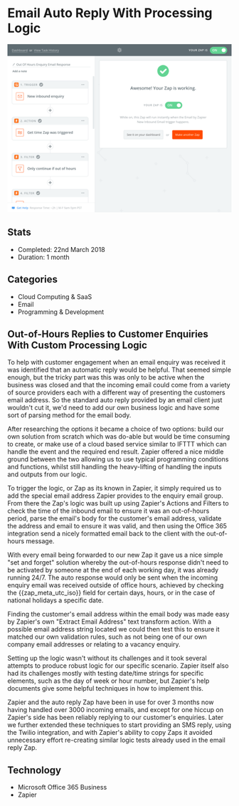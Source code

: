 # Email Auto Reply With Processing Logic

![Zapier screenshot](assets/email-auto-reply-with-processing-logic.png)

## Stats

- Completed: 22nd March 2018 
- Duration: 1 month

## Categories

- Cloud Computing & SaaS
- Email
- Programming & Development

## Out-of-Hours Replies to Customer Enquiries With Custom Processing Logic

To help with customer engagement when an email enquiry was received it was identified that an automatic reply would be helpful. That seemed simple enough, but the tricky part was this was only to be active when the business was closed and that the incoming email could come from a variety of source providers each with a different way of presenting the customers email address. So the standard auto reply provided by an email client just wouldn't cut it, we'd need to add our own business logic and have some sort of parsing method for the email body.

After researching the options it became a choice of two options: build our own solution from scratch which was do-able but would be time consuming to create, or make use of a cloud based service similar to IFTTT which can handle the event and the required end result. Zapier offered a nice middle ground between the two allowing us to use typical programming conditions and functions, whilst still handling the heavy-lifting of handling the inputs and outputs from our logic.

To trigger the logic, or Zap as its known in Zapier, it simply required us to add the special email address Zapier provides to the enquiry email group. From there the Zap's logic was built up using Zapier's Actions and Filters to check the time of the inbound email to ensure it was an out-of-hours period, parse the email's body for the customer's email address, validate the address and email to ensure it was valid, and then using the Office 365 integration send a nicely formatted email back to the client with the out-of-hours message.

With every email being forwarded to our new Zap it gave us a nice simple "set and forget" solution whereby the out-of-hours response didn't need to be activated by someone at the end of each working day, it was already running 24/7. The auto response would only be sent when the incoming enquiry email was received outside of office hours, achieved by checking the {{zap_meta_utc_iso}} field for certain days, hours, or in the case of national holidays a specific date.

Finding the customer's email address within the email body was made easy by Zapier's own "Extract Email Address" text transform action. With a possible email address string located we could then test this to ensure it matched our own validation rules, such as not being one of our own company email addresses or relating to a vacancy enquiry.

Setting up the logic wasn't without its challenges and it took several attempts to produce robust logic for our specific scenario. Zapier itself also had its challenges mostly with testing date/time strings for specific elements, such as the day of week or hour number, but Zapier's help documents give some helpful techniques in how to implement this.

Zapier and the auto reply Zap have been in use for over 3 months now having handled over 3000 incoming emails, and except for one hiccup on Zapier's side has been reliably replying to our customer's enquiries. Later we further extended these techniques to start providing an SMS reply, using the Twilio integration, and with Zapier's ability to copy Zaps it avoided unnecessary effort re-creating similar logic tests already used in the email reply Zap.

## Technology

- Microsoft Office 365 Business
- Zapier

<!-- origin: https://web.archive.org/web/20220818113342/https://community.spiceworks.com/people/michaelvickers/projects/email-auto-reply-with-processing-logic -->

